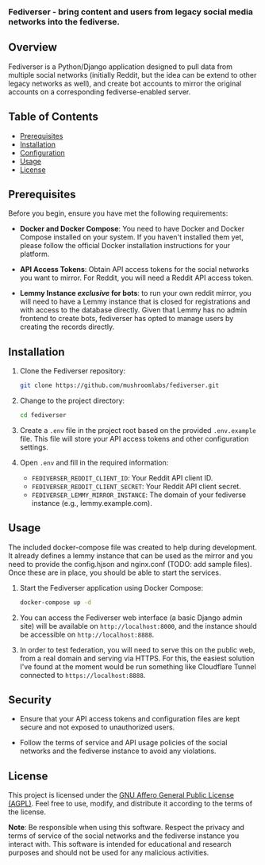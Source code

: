 ### Fediverser - bring content and users from legacy social media networks into the fediverse.

## Overview

Fediverser is a Python/Django application designed to pull data from
multiple social networks (initially Reddit, but the idea can be extend
to other legacy networks as well), and create bot accounts to mirror
the original accounts on a corresponding fediverse-enabled server.

## Table of Contents

- [Prerequisites](#prerequisites)
- [Installation](#installation)
- [Configuration](#configuration)
- [Usage](#usage)
- [License](#license)

## Prerequisites

Before you begin, ensure you have met the following requirements:

- **Docker and Docker Compose**: You need to have Docker and Docker Compose installed on your system. If you haven't installed them yet, please follow the official Docker installation instructions for your platform.

- **API Access Tokens**: Obtain API access tokens for the social networks you want to mirror. For Reddit, you will need a Reddit API access token.

- **Lemmy Instance *exclusive* for bots**: to run your own reddit mirror, you will need to have a Lemmy instance that is closed for registrations and with access to the database directly. Given that Lemmy has no admin frontend to create bots, fediverser has opted to manage users by creating the records directly.

## Installation

1. Clone the Fediverser repository:

   ```bash
   git clone https://github.com/mushroomlabs/fediverser.git
   ```

2. Change to the project directory:

   ```bash
   cd fediverser
   ```

3. Create a `.env` file in the project root based on the provided `.env.example` file. This file will store your API access tokens and other configuration settings.

4. Open `.env` and fill in the required information:


   - `FEDIVERSER_REDDIT_CLIENT_ID`: Your Reddit API client ID.
   - `FEDIVERSER_REDDIT_CLIENT_SECRET`: Your Reddit API client secret.
   - `FEDIVERSER_LEMMY_MIRROR_INSTANCE`: The domain of your fediverse instance (e.g., lemmy.example.com).

## Usage

The included docker-compose file was created to help during
development. It already defines a lemmy instance that can be used as
the mirror and you need to provide the config.hjson and nginx.conf
(TODO: add sample files). Once these are in place, you should be able
to start the services.

1. Start the Fediverser application using Docker Compose:

   ```bash
   docker-compose up -d
   ```

1. You can access the Fediverser web interface (a basic Django admin site) will be available on `http://localhost:8000`, and the instance should be accessible on `http://localhost:8888`.

1. In order to test federation, you will need to serve this on the public web, from a real domain and serving via HTTPS. For this, the easiest solution I've found at the moment would be run something like Cloudflare Tunnel connected to `https://localhost:8888`.

## Security

- Ensure that your API access tokens and configuration files are kept secure and not exposed to unauthorized users.

- Follow the terms of service and API usage policies of the social networks and the fediverse instance to avoid any violations.

## License

This project is licensed under the [GNU Affero General Public License (AGPL)](LICENSE-AGPL-3.0). Feel free to use, modify, and distribute it according to the terms of the license.

**Note**: Be responsible when using this software. Respect the privacy and terms of service of the social networks and the fediverse instance you interact with. This software is intended for educational and research purposes and should not be used for any malicious activities.
